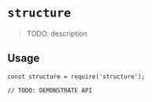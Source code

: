 # `structure`

> TODO: description

## Usage

```
const structure = require('structure');

// TODO: DEMONSTRATE API
```
